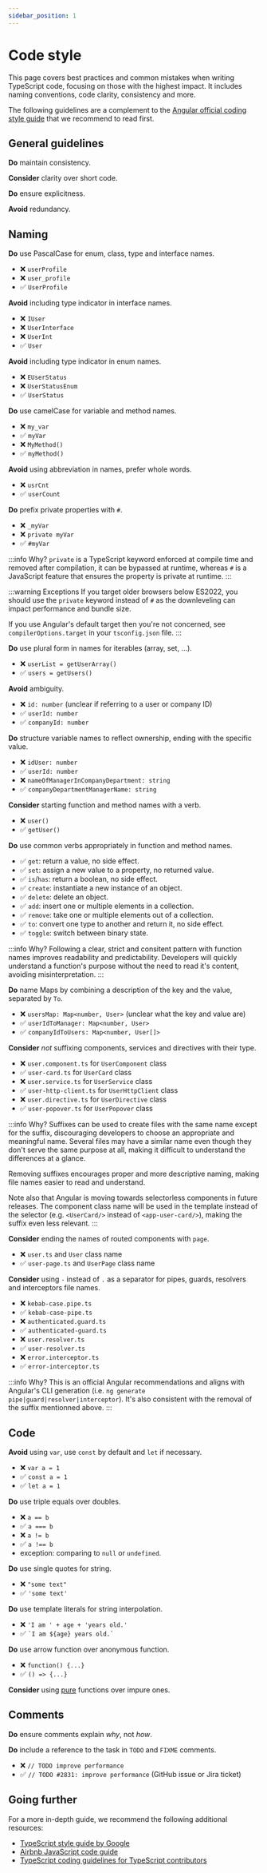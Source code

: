 ```yaml
---
sidebar_position: 1
---
```


# Code style

This page covers best practices and common mistakes when writing TypeScript code, focusing on those with the highest impact. It includes naming conventions, code clarity, consistency and more.

The following guidelines are a complement to the [Angular official coding style guide](https://angular.dev/style-guide) that we recommend to read first.

## General guidelines

**Do** maintain consistency.

**Consider** clarity over short code.

**Do** ensure explicitness.

**Avoid** redundancy.

## Naming
**Do** use PascalCase for enum, class, type and interface names.
- ❌ `userProfile`
- ❌ `user_profile`
- ✅ `UserProfile`

**Avoid** including type indicator in interface names.
- ❌ `IUser`
- ❌ `UserInterface`
- ❌ `UserInt`
- ✅ `User`

**Avoid** including type indicator in enum names.
- ❌ `EUserStatus`
- ❌ `UserStatusEnum`
- ✅ `UserStatus`

**Do** use camelCase for variable and method names.
- ❌ `my_var`
- ✅ `myVar`
- ❌ `MyMethod()`
- ✅ `myMethod()`

**Avoid** using abbreviation in names, prefer whole words.
- ❌ `usrCnt`
- ✅ `userCount`

**Do** prefix private properties with `#`.
- ❌ `_myVar`
- ❌ `private myVar`
- ✅ `#myVar`

:::info Why?
`private` is a TypeScript keyword enforced at compile time and removed after compilation, it can be bypassed at runtime, whereas `#` is a JavaScript feature that ensures the property is private at runtime.
:::

:::warning Exceptions
If you target older browsers below ES2022, you should use the `private` keyword instead of `#` as the downleveling can impact performance and bundle size.

If you use Angular's default target then you're not concerned, see `compilerOptions.target` in your `tsconfig.json` file.
:::

**Do** use plural form in names for iterables (array, set, ...).
- ❌ `userList = getUserArray()`
- ✅ `users = getUsers()`

**Avoid** ambiguity.
- ❌ `id: number` (unclear if referring to a user or company ID)
- ✅ `userId: number`
- ✅ `companyId: number`

**Do** structure variable names to reflect ownership, ending with the specific value.
- ❌ `idUser: number`
- ✅ `userId: number`
- ❌ `nameOfManagerInCompanyDepartment: string`
- ✅ `companyDepartmentManagerName: string`

**Consider** starting function and method names with a verb.
- ❌ `user()`
- ✅ `getUser()`

**Do** use common verbs appropriately in function and method names.
- ✅ `get`: return a value, no side effect.
- ✅ `set`: assign a new value to a property, no returned value.
- ✅ `is`/`has`: return a boolean, no side effect.
- ✅ `create`: instantiate a new instance of an object.
- ✅ `delete`: delete an object.
- ✅ `add`: insert one or multiple elements in a collection.
- ✅ `remove`: take one or multiple elements out of a collection.
- ✅ `to`: convert one type to another and return it, no side effect.
- ✅ `toggle`: switch between binary state.

:::info Why?
Following a clear, strict and consitent pattern with function names improves readability and predictability.
Developers will quickly understand a function's purpose without the need to read it's content, avoiding misinterpretation.
:::

**Do** name Maps by combining a description of the key and the value, separated by `To`.
- ❌ `usersMap: Map<number, User>` (unclear what the key and value are)
- ✅ `userIdToManager: Map<number, User>`
- ✅ `companyIdToUsers: Map<number, User[]>`

**Consider** *not* suffixing components, services and directives with their type.
- ❌ `user.component.ts` for `UserComponent` class
- ✅ `user-card.ts` for `UserCard` class
- ❌ `user.service.ts` for `UserService` class
- ✅ `user-http-client.ts` for `UserHttpClient` class
- ❌ `user.directive.ts` for `UserDirective` class
- ✅ `user-popover.ts` for `UserPopover` class

:::info Why?
Suffixes can be used to create files with the same name except for the suffix, discouraging developers to choose an appropriate and meaningful name. Several files may have a similar name even though they don't serve the same purpose at all, making it difficult to understand the differences at a glance.

Removing suffixes encourages proper and more descriptive naming, making file names easier to read and understand.

Note also that Angular is moving towards selectorless components in future releases. The component class name will be used in the template instead of the selector (e.g. `<UserCard/>` instead of `<app-user-card/>`), making the suffix even less relevant.
:::

**Consider** ending the names of routed components with `page`.
- ❌ `user.ts` and `User` class name
- ✅ `user-page.ts` and `UserPage` class name

**Consider** using `-` instead of `.` as a separator for pipes, guards, resolvers and interceptors file names.
- ❌ `kebab-case.pipe.ts`
- ✅ `kebab-case-pipe.ts`
- ❌ `authenticated.guard.ts`
- ✅ `authenticated-guard.ts`
- ❌ `user.resolver.ts`
- ✅ `user-resolver.ts`
- ❌ `error.interceptor.ts`
- ✅ `error-interceptor.ts`

:::info Why?
This is an official Angular recommendations and aligns with Angular's CLI generation (i.e. `ng generate pipe|guard|resolver|interceptor`). It's also consistent with the removal of the suffix mentionned above.
:::

## Code

**Avoid** using `var`, use `const` by default and `let` if necessary.
- ❌ `var a = 1`
- ✅ `const a = 1`
- ✅ `let a = 1`

**Do** use triple equals over doubles.
- ❌ `a == b`
- ✅ `a === b`
- ❌ `a != b`
- ✅ `a !== b`
- exception: comparing to `null` or `undefined`.

**Do** use single quotes for string.
- ❌ `"some text"`
- ✅ `'some text'`

**Do** use template literals for string interpolation.
- ❌ `'I am ' + age + 'years old.'` 
- ✅ `` `I am ${age} years old.` `` 

**Do** use arrow function  over anonymous function.
- ❌ `function() {...}`
- ✅ `() => {...}`

**Consider** using [pure](https://en.wikipedia.org/wiki/Pure_function) functions over impure ones.

## Comments

**Do** ensure comments explain _why_, not _how_.

**Do** include a reference to the task in `TODO` and `FIXME` comments.
- ❌ `// TODO improve performance`
- ✅ `// TODO #2831: improve performance` (GitHub issue or Jira ticket)

## Going further

For a more in-depth guide, we recommend the following additional resources:
- [TypeScript style guide by Google](https://google.github.io/styleguide/tsguide.html)
- [Airbnb JavaScript code guide](https://github.com/airbnb/javascript)
- [TypeScript coding guidelines for TypeScript contributors](https://github.com/microsoft/TypeScript/wiki/Coding-guidelines)

